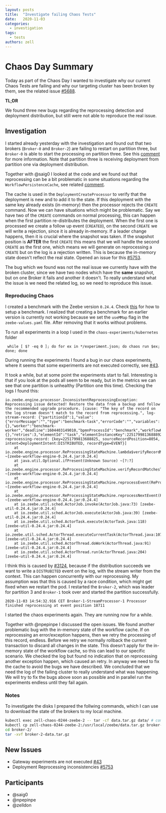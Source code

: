 ```yaml
---
layout: posts
title:  "Investigate failing Chaos Tests"
date:   2020-11-03
categories: 
  - investigation
tags:
  - tests
authors: zell
---
```


# Chaos Day Summary

Today as part of the Chaos Day I wanted to investigate why our current Chaos Tests are failing and why our targeting cluster has been broken by them,
see the related issue [#5688](https://github.com/zeebe-io/zeebe/issues/5688).

**TL;DR**

We found three new bugs regarding the reprocessing detection and deployment distribution, but still were not able to reproduce the real issue.

<!--truncate-->

## Investigation

I started already yesterday with the investigation and found out that two brokers (`Broker-0` and `Broker-2`) are failing to restart on partition three, but `Broker-0` is able to start the processing on partition three. See this [comment](https://github.com/zeebe-io/zeebe/issues/5688#issuecomment-720401612) for more information. Note that partition three is receiving deployment from partition one via deployment distribution.

Together with @saig0 I looked at the code and we found out that reprocessing can be a bit problematic in some situations regarding the `WorkflowPersistenceCache`, see related [comment](https://github.com/zeebe-io/zeebe/issues/5688#issuecomment-721021464).

The cache is used in the `DeploymentCreateProcessor` to verify that the deployment is new and to add it to the state. If this deployment with the same key already exists (in-memory) then the processor rejects the `CREATE` command.
Now we can have situations which might be problematic. Say we have two of the `CREATE` commands on normal processing, this can happen when the first partition re-distributes the deployment. When the first one is processed we create a follow up event (`CREATED`), on the second `CREATE` we will write a rejection, since it is already in-memory. If a leader change happens, then it is crucial where the snapshot was taken. If the snapshot position is **AFTER** the first `CREATE` this means that we will handle the second `CREATE` as the first one, which means we will generate on reprocessing a `CREATE` but on the log is a rejection written. This is because the in-memory state doesn't reflect the real state. Opened an issue for this [#5753](https://github.com/zeebe-io/zeebe/issues/5753).

The bug which we found was not the real issue we currently have with the broken cluster, since we have two nodes which have the **same** snapshot, but on one Broker it fails and another it doesn't. To really understand what the issue is we need the related log, so we need to reproduce this issue.

### Reproducing Chaos

I created a benchmark with the Zeebe version `0.24.4`. Check [this](https://github.com/zeebe-io/zeebe/tree/develop/benchmarks/setup) for how to setup a benchmark. I realized that creating a benchmark for an earlier version is currently not working because we set the `useMMap` flag in the `zeebe-values.yaml` file. After removing that it works without problems.

To run all experiments in a loop I used in the `chaos-experiments/kubernetes` folder
```
 while [ $? -eq 0 ]; do for ex in */experiment.json; do chaos run $ex; done; done

```
During running the experiments I found a bug in our chaos experiments, where it seems that some experiments are not executed correctly, see [#43](https://github.com/zeebe-io/zeebe-chaos/issues/43).


It took a while, but at some point the experiments start to fail. Interesting is that if you look at the pods all seem to be ready, but in the metrics we can see that one partition is unhealthy (Partition one this time).
Checking the logs I found this:

```
io.zeebe.engine.processor.InconsistentReprocessingException: Reprocessing issue detected! Restore the data from a backup and follow the recommended upgrade procedure. [cause: "The key of the record on the log stream doesn't match to the record from reprocessing.", log-stream-record: {"partitionId":1,"value":{"errorMessage":"","type":"benchmark-task","errorCode":"","variables":{},"worker":"benchmark-worker","deadline":1604403149010,"bpmnProcessId":"benchmark","workflowKey":2251799813685250,"customHeaders":{},"retries":3,"elementId":"task","elementInstanceKey":2251799813688892,"workflowDefinitionVersion":1,"workflowInstanceKey":2251799813688864},"sourceRecordPosition":8054,"timestamp":1604403162815,"position":9274,"valueType":"JOB","intent":"TIME_OUT","recordType":"COMMAND","rejectionReason":"","rejectionType":"NULL_VAL","key":2251799813688902}, reprocessing-record: {key=2251799813688825, sourceRecordPosition=8054, intent=DeploymentIntent:DISTRIBUTED, recordType=EVENT}]
	at io.zeebe.engine.processor.ReProcessingStateMachine.lambda$verifyRecordMatchesToReprocessing$12(ReProcessingStateMachine.java:400) ~[zeebe-workflow-engine-0.24.4.jar:0.24.4]
	at java.util.Optional.ifPresent(Unknown Source) ~[?:?]
	at io.zeebe.engine.processor.ReProcessingStateMachine.verifyRecordMatchesToReprocessing(ReProcessingStateMachine.java:394) ~[zeebe-workflow-engine-0.24.4.jar:0.24.4]
	at io.zeebe.engine.processor.ReProcessingStateMachine.reprocessEvent(ReProcessingStateMachine.java:258) ~[zeebe-workflow-engine-0.24.4.jar:0.24.4]
	at io.zeebe.engine.processor.ReProcessingStateMachine.reprocessNextEvent(ReProcessingStateMachine.java:226) ~[zeebe-workflow-engine-0.24.4.jar:0.24.4]
	at io.zeebe.util.sched.ActorJob.invoke(ActorJob.java:73) [zeebe-util-0.24.4.jar:0.24.4]
	at io.zeebe.util.sched.ActorJob.execute(ActorJob.java:39) [zeebe-util-0.24.4.jar:0.24.4]
	at io.zeebe.util.sched.ActorTask.execute(ActorTask.java:118) [zeebe-util-0.24.4.jar:0.24.4]
	at io.zeebe.util.sched.ActorThread.executeCurrentTask(ActorThread.java:107) [zeebe-util-0.24.4.jar:0.24.4]
	at io.zeebe.util.sched.ActorThread.doWork(ActorThread.java:91) [zeebe-util-0.24.4.jar:0.24.4]
	at io.zeebe.util.sched.ActorThread.run(ActorThread.java:204) [zeebe-util-0.24.4.jar:0.24.4]
```

I think this is caused by [#3124](https://github.com/zeebe-io/zeebe/issues/3124), because if the distribution succeeds we want to write a `DISTRUBITED` event on the log, with the stream writer from the context. This can happen concurrently with our reprocessing.
My assumption was that this is caused by a race condition, which might get fixed when we restart the pod. I restarted the `Broker-2`, which was leader for partition 3 and `Broker-1` took over and started the partition successfully.

```
2020-11-03 14:54:32.916 CET Broker-1-StreamProcessor-1 Processor finished reprocessing at event position 18711
```

I started the chaos experiments again. They are running now for a while.

Together with @npepinpe I discussed the open issues. We found another problematic bug with the in-memory state of the workflow cache. If on reprocessing an error/exception happens, then we retry the processing of this record, endless.
Before we retry we normally rollback the current transaction to discard all changes in the state. This doesn't apply for the in-memory state of the workflow cache, so this can lead to our specific scenario. We checked the log but found no
indication that on reprocessing another exception happen, which caused an retry. In anyway we need to fix the cache to avoid the bugs we have described. We concluded that we need the log of the failing cluster to really understand what was happening. We will try to fix the bugs above soon as possible and in parallel run the experiments endless until they fail again.

### Notes
To investigate the disks I prepared the follwing commands, which I can use to download the state of the brokers to my local machine.

```sh
kubectl exec zell-chaos-0244-zeebe-2 -- tar -cf data.tar.gz data/ # compress the data dir
kubectl cp zell-chaos-0244-zeebe-2:/usr/local/zeebe/data.tar.gz broker-2/data.tar.gz # download the tarball
cd broker-2/
tar -xvf broker-2-data.tar.gz

```


## New Issues

 * Gateway experiments are not executed [#43](https://github.com/zeebe-io/zeebe-chaos/issues/43)
 * Deployment Reprocessing inconsistencies [#5753](https://github.com/zeebe-io/zeebe/issues/5753)
 
## Participants

  * @saig0
  * @npepinpe
  * @zelldon
